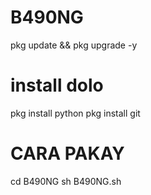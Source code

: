 # B490NG
pkg update && pkg upgrade -y
# install dolo
pkg install python
pkg install git
# CARA PAKAY
cd B490NG
sh B490NG.sh
